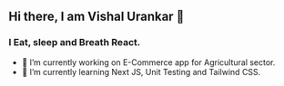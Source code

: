 ## Hi there, I am Vishal Urankar 👋
### I Eat, sleep and Breath React.

- 🔭 I’m currently working on E-Commerce app for Agricultural sector.
- 🌱 I’m currently learning Next JS, Unit Testing and Tailwind CSS.

<!--
**vvu060/vvu060** is a ✨ _special_ ✨ repository because its `README.md` (this file) appears on your GitHub profile.

Here are some ideas to get you started:

- 🔭 I’m currently working on ...
- 🌱 I’m currently learning ...
- 👯 I’m looking to collaborate on ...
- 🤔 I’m looking for help with ...
- 💬 Ask me about ...
- 📫 How to reach me: ...
- 😄 Pronouns: ...
- ⚡ Fun fact: ...
-->

